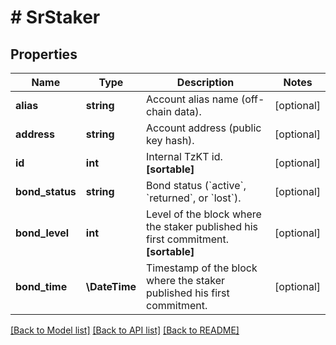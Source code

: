 # # SrStaker

## Properties

Name | Type | Description | Notes
------------ | ------------- | ------------- | -------------
**alias** | **string** | Account alias name (off-chain data). | [optional]
**address** | **string** | Account address (public key hash). | [optional]
**id** | **int** | Internal TzKT id.   **[sortable]** | [optional]
**bond_status** | **string** | Bond status (&#x60;active&#x60;, &#x60;returned&#x60;, or &#x60;lost&#x60;). | [optional]
**bond_level** | **int** | Level of the block where the staker published his first commitment.   **[sortable]** | [optional]
**bond_time** | **\DateTime** | Timestamp of the block where the staker published his first commitment. | [optional]

[[Back to Model list]](../../README.md#models) [[Back to API list]](../../README.md#endpoints) [[Back to README]](../../README.md)
